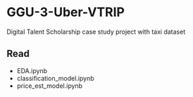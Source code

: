 # GGU-3-Uber-VTRIP
Digital Talent Scholarship case study project with taxi dataset


## Read 
* EDA.ipynb
* classification_model.ipynb
* price_est_model.ipynb
